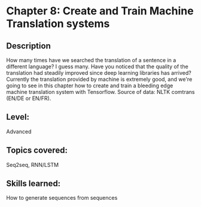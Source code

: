 # Chapter 8: Create and Train Machine Translation systems


## Description

How many times have we searched the translation of a sentence in a different language? I guess many. Have you noticed that the quality of the translation had steadily improved since  deep learning libraries has arrived? Currently the translation provided by machine is extremely good, and we're going to see in this chapter how to create and train a bleeding edge machine translation system with Tensorflow. Source of data: NLTK comtrans (EN/DE or EN/FR).


## Level:

Advanced


## Topics covered:
Seq2seq, RNN/LSTM


## Skills learned:
How to generate sequences from sequences
